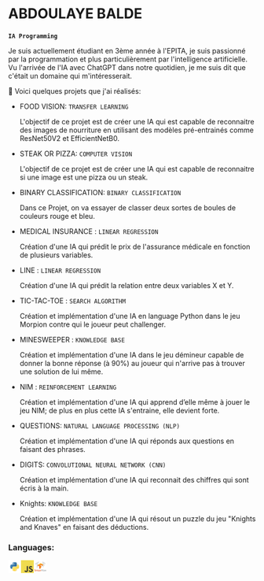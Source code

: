 # ABDOULAYE BALDE

**`IA Programming`**

Je suis actuellement étudiant en 3ème année à l'EPITA, je suis passionné par la programmation et plus particulièrement par l'intelligence artificielle. Vu l'arrivée de l'IA avec ChatGPT dans notre quotidien, je me suis dit que c'était un domaine qui m'intéresserait.

🌱 Voici quelques projets que j'ai réalisés:

- FOOD VISION: ````TRANSFER LEARNING````

  L'objectif de ce projet est de créer une IA qui est capable de reconnaitre des images de nourriture en utilisant des
modèles pré-entrainés comme ResNet50V2 et EfficientNetB0.


- STEAK OR PIZZA: ````COMPUTER VISION````

  L'objectif de ce projet est de créer une IA qui est capable de reconnaitre si une image est une pizza ou un steak.


- BINARY CLASSIFICATION: ````BINARY CLASSIFICATION````

  Dans ce Projet, on va essayer de classer deux sortes de boules
  de couleurs rouge et bleu.


- MEDICAL INSURANCE : ````LINEAR REGRESSION````
    
    Création d'une IA qui prédit le prix de l'assurance médicale en fonction de plusieurs variables.


- LINE : ````LINEAR REGRESSION````
    
   Création d'une IA qui prédit la relation entre deux variables X et Y.


- TIC-TAC-TOE : ```SEARCH ALGORITHM```

    Création et implémentation d'une IA en language Python dans le jeu Morpion contre qui le joueur peut challenger.


- MINESWEEPER : ```KNOWLEDGE BASE```

    Création et implémentation d'une IA dans le jeu démineur capable de donner la bonne réponse (à 90%) au joueur qui n'arrive pas à trouver une solution de lui même.


- NIM : ```REINFORCEMENT LEARNING```

    Création et implémentation d'une IA qui apprend d’elle même à jouer le jeu NIM; de plus en plus cette IA s'entraine, elle devient forte.


- QUESTIONS: ```NATURAL LANGUAGE PROCESSING (NLP)```

    Création et implémentation d'une IA qui réponds aux questions en faisant des phrases.


- DIGITS: ```CONVOLUTIONAL NEURAL NETWORK (CNN)```

    Création et implémentation d'une IA qui reconnait des chiffres qui sont écris à la main.


- Knights: ```KNOWLEDGE BASE```

    Création et implémentation d'une IA qui résout un puzzle du jeu "Knights and Knaves" en faisant des déductions.

### Languages:
<img align="left" alt="Python" width="26px" src="https://raw.githubusercontent.com/github/explore/master/topics/python/python.png" />
<img align="left" alt="Javascript" width="26px" src="https://raw.githubusercontent.com/github/explore/master/topics/javascript/javascript.png" />
<img align="left" alt="Tensorflow" width="26px" src="https://raw.githubusercontent.com/github/explore/master/topics/tensorflow/tensorflow.png" />
